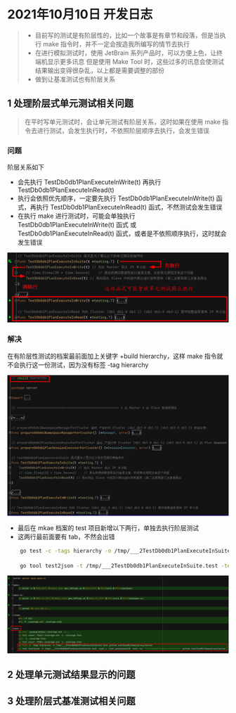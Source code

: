  # 2021年10月10日 开发日志

> - 目前写的测试是有阶层性的，比如一个故事是有章节和段落，但是当执行 make 指令时，并不一定会按造我所编写的情节去执行
> - 在进行模拟测试时，使用 JetBrain 系列产品时，可以方便上色，让终端机显示更多讯息
>   但是使用 Make Tool 时，这些过多的讯息会使测试结果输出变得很杂乱，以上都是需要调整的部份
> - 做到让基准测试也有阶层关系

## 1 处理阶层式单元测试相关问题

> 在平时写单元测试时，会让单元测试有阶层关系，这时如果在使用 make 指令去进行测试，会发生执行时，不依照阶层顺序去执行，会发生错误

### 问题

阶层关系如下

- 会先执行 TestDb0db1PlanExecuteInWrite(t) 再执行 TestDb0db1PlanExecuteInRead(t)
- 执行会依照优先顺序，一定要先执行 TestDb0db1PlanExecuteInWrite(t)  函式，再执行 TestDb0db1PlanExecuteInRead(t) 函式，不然测试会发生错误
- 在执行 make 进行测试时，可能会单独执行 TestDb0db1PlanExecuteInWrite(t) 函式 或 TestDb0db1PlanExecuteInRead(t) 函式，或者是不依照顺序执行，这时就会发生错误

<img src="../assets/panhongrainbow/image-20211010071701345.png" alt="image-20211010071701345" style="zoom:80%;" /> 

### 解决

在有阶层性测试的档案最前面加上关键字 +build hierarchy，这样 make 指令就不会执行这一份测试，因为没有标签 -tag hierarchy

<img src="../assets/panhongrainbow/image-20211010104359714.png" alt="image-20211010104359714" style="zoom:80%;" /> 

- 最后在 mkae 档案的 test 项目新增以下两行，单独去执行阶层测试
- 这两行最前面要有 tab，不然会出错

```bash
	go test -c -tags hierarchy -o /tmp/___2TestDb0db1PlanExecuteInSuite.test github.com/XiaoMi/Gaea/proxy/server

	go tool test2json -t /tmp/___2TestDb0db1PlanExecuteInSuite.test -test.v -test.paniconexit0 -test.run "TestDb0db1PlanExecuteInSuite" github.com/XiaoMi/Gaea/proxy/server
```

<img src="../assets/panhongrainbow/image-20211010110846867.png" alt="image-20211010110846867" style="zoom:80%;" /> 

## 2 处理单元测试结果显示的问题



## 3 处理阶层式基准测试相关问题

















